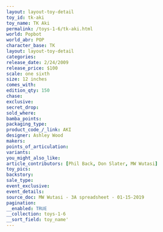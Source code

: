 ```yaml
---
layout: layout-toy-detail 
toy_id: tk-aki
toy_name: TK Aki
permalink: /toys-1-6/tk-aki.html
world: Popbot
world_abr: POP
character_base: TK
layout: layout-toy-detail
categories: 
release_date: 2/24/2009
release_price: $100 
scale: one sixth
size: 12 inches
comes_with: 
edition_qty: 150
chase: 
exclusive: 
secret_drop: 
sold_where: 
bamba_points: 
packaging_type: 
product_code_/_link: AKI
designer: Ashley Wood
makers: 
points_of_articulation: 
variants: 
you_might_also_like: 
article_contributors: [Phil Back, Don Slater, MW Wutasi]
toy_pics: 
backstory: 
sale_type: 
event_exclusive: 
event_details: 
source_doc: MW Wutasi - 3A spreadsheet - 01-15-2019
pagination: 
__enabled: TRUE
__collection: toys-1-6
__sort_field: toy_name'
---
```

